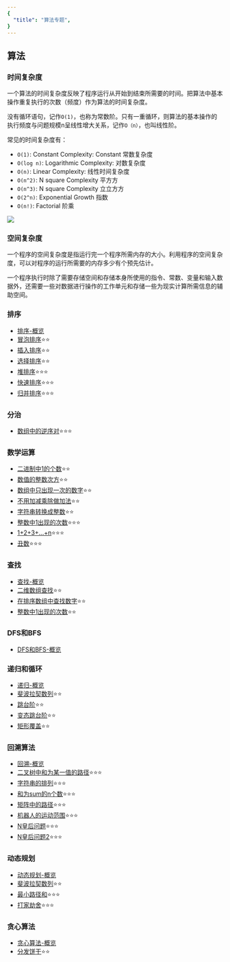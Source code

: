 ```yaml
---
{
  "title": "算法专题",
}
---
```


## 算法

### 时间复杂度

一个算法的时间复杂度反映了程序运行从开始到结束所需要的时间。把算法中基本操作重复执行的次数（频度）作为算法的时间复杂度。

没有循环语句，记作`O(1)`，也称为常数阶。只有一重循环，则算法的基本操作的执行频度与问题规模n呈线性增大关系，记作`O（n）`，也叫线性阶。

常见的时间复杂度有：

- `O(1)`: Constant Complexity: Constant 常数复杂度 
- `O(log n)`: Logarithmic Complexity: 对数复杂度
- `O(n)`: Linear Complexity: 线性时间复杂度
- `O(n^2)`: N square Complexity 平⽅方
- `O(n^3)`: N square Complexity ⽴立⽅方 
- `O(2^n)`: Exponential Growth 指数 
- `O(n!)`: Factorial 阶乘

![](https://i.loli.net/2019/08/19/RS4xlctUEQjbkw6.png)

### 空间复杂度

一个程序的空间复杂度是指运行完一个程序所需内存的大小。利用程序的空间复杂度，可以对程序的运行所需要的内存多少有个预先估计。

一个程序执行时除了需要存储空间和存储本身所使用的指令、常数、变量和输入数据外，还需要一些对数据进行操作的工作单元和存储一些为现实计算所需信息的辅助空间。


### 排序

- [排序-概览](./排序/排序.md)
- [冒泡排序](./排序/冒泡排序.md)⭐⭐
- [插入排序](./排序/插入排序.md)⭐⭐
- [选择排序](./排序/选择排序.md)⭐⭐
- [堆排序](./排序/堆排序.md)⭐⭐⭐
- [快速排序](./排序/快速排序.md)⭐⭐⭐
- [归并排序](./排序/归并排序.md)⭐⭐⭐

### 分治

- [数组中的逆序对](./分治/数组中的逆序对.md)⭐⭐⭐

### 数学运算

- [二进制中1的个数](./数学运算/二进制中1的个数.md)⭐⭐
- [数值的整数次方](./数学运算/数值的整数次方.md)⭐⭐
- [数组中只出现一次的数字](./数学运算/数组中只出现一次的数字.md)⭐⭐
- [不用加减乘除做加法](./数学运算/不用加减乘除做加法.md)⭐⭐
- [字符串转换成整数](./数学运算/字符串转换成整数.md)⭐⭐
- [整数中1出现的次数](./数学运算/整数中1出现的次数.md)⭐⭐⭐
- [1+2+3+...+n](./数学运算/1+2+3+...+n.md)⭐⭐⭐
- [丑数](./数学运算/丑数.md)⭐⭐⭐

### 查找

- [查找-概览](./查找/查找.md)
- [二维数组查找](./查找/二维数组查找.md)⭐⭐
- [在排序数组中查找数字](./查找/在排序数组中查找数字.md)⭐⭐
- [整数中1出现的次数](./查找/整数中1出现的次数.md)⭐⭐


### DFS和BFS

- [DFS和BFS-概览](./DFS和BFS/DFS和BFS.md)

### 递归和循环

- [递归-概览](./递归和循环/递归.md)
- [斐波拉契数列](./递归和循环/斐波拉契数列.md)⭐⭐
- [跳台阶](./递归和循环/跳台阶.md)⭐⭐
- [变态跳台阶](./递归和循环/变态跳台阶.md)⭐⭐
- [矩形覆盖](./递归和循环/矩形覆盖.md)⭐⭐

### 回溯算法

- [回溯-概览](./回溯算法/回溯算法.md)
- [二叉树中和为某一值的路径](./回溯算法/二叉树中和为某一值的路径.md)⭐⭐⭐
- [字符串的排列](./回溯算法/字符串的排列.md)⭐⭐⭐
- [和为sum的n个数](./回溯算法/和为sum的n个数.md)⭐⭐⭐
- [矩阵中的路径](./回溯算法/矩阵中的路径.md)⭐⭐⭐
- [机器人的运动范围](./回溯算法/机器人的运动范围.md)⭐⭐⭐
- [N皇后问题](./回溯算法/N皇后问题.md)⭐⭐⭐
- [N皇后问题2](./回溯算法/N皇后问题2.md)⭐⭐⭐

### 动态规划

- [动态规划-概览](./动态规划/动态规划.md)
- [斐波拉契数列](./递归和循环/斐波拉契数列.md)⭐⭐
- [最小路径和](./动态规划/最小路径和.md)⭐⭐⭐
- [打家劫舍](./动态规划/打家劫舍.md)⭐⭐⭐


### 贪心算法

- [贪心算法-概览](./贪心算法/贪心算法.md)
- [分发饼干](./贪心算法/分发饼干.md)⭐⭐